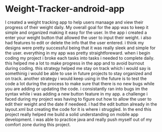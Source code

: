 # Weight-Tracker-android-app


I created a weight tracking app to help users manaage and view their progress of their weight daily. My overall goal for the app was to keep it simple and organized making it easy for the user. 
In the app i created a enter your weight button that allowed the user to input their weight. i also had features to edit or delete the info that the user entered.
i think my designs were pretty successful being that it was really sleek and simple for the user. everything in my app was pretty straightforeward. 
when i begin coding my project i broke each tasks into tasks i needed to complete daily. this helped me a lot to make progress in the app and to avoid burnout during coding.
this strategy helped me stay on track which i would say is somethinig i would be able to use in future projects to stay organized and on track.
another strategy i would keep using in the future is to test the code a lot during the process to make sure that there is no new bugs while you are adding or updating the code.
i consistantly ran into bugs im the syntax while i was adding a new button feature in my app. 
a challenge i faced during my project was having to figure out how to allow the user to edit their weight and the date if needeed. 
i had the edit button already in the layout.xml but creating the code for it is where i struggled.
In the end this project really helped me build a solid understanding on mobile app development. 
i was able to practice java and really push myself out of my comfort zone during this project.
